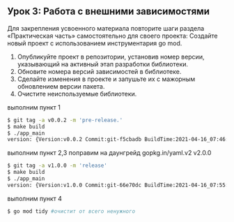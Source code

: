 ## Урок 3: Работа с внешними зависимостями

Для закрепления усвоенного материала повторите шаги раздела «Практическая часть» самостоятельно для своего проекта:
Создайте новый проект с использованием инструментария go mod.
1. Опубликуйте проект в репозитории, установив номер версии, указывающий на активный этап разработки библиотеки.
2. Обновите номера версий зависимостей в библиотеке.
3. Сделайте изменения в проекте и запушьте их с мажорным обновлением версии пакета.
4. Очистите неиспользуемые библиотеки.


выполним пункт 1
```bash
$ git tag -a v0.0.2 -m 'pre-release.'
$ make build
$ ./app_main 
version: {Version:v0.0.2 Commit:git-f5cbadb BuildTime:2021-04-16_07:46:49 Copyright:sanya-spb}
```

выполним пункт 2,3
поправим на даунгрейд gopkg.in/yaml.v2 v2.0.0
```bash
$ git tag -a v1.0.0 -m 'release'
$ make build
$ ./app_main
version: {Version:v1.0.0 Commit:git-66e70dc BuildTime:2021-04-16_07:55:26 Copyright:sanya-spb}
```

выполним пункт 4
```bash
$ go mod tidy #очистит от всего ненужного
```